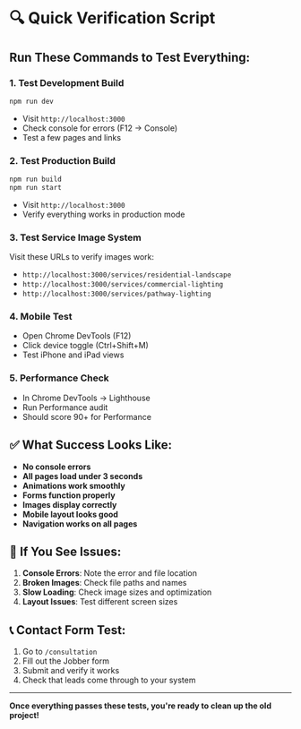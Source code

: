 # 🔍 Quick Verification Script

## Run These Commands to Test Everything:

### 1. **Test Development Build**
```bash
npm run dev
```
- Visit `http://localhost:3000`
- Check console for errors (F12 → Console)
- Test a few pages and links

### 2. **Test Production Build**
```bash
npm run build
npm run start
```
- Visit `http://localhost:3000`
- Verify everything works in production mode

### 3. **Test Service Image System**
Visit these URLs to verify images work:
- `http://localhost:3000/services/residential-landscape`
- `http://localhost:3000/services/commercial-lighting`
- `http://localhost:3000/services/pathway-lighting`

### 4. **Mobile Test**
- Open Chrome DevTools (F12)
- Click device toggle (Ctrl+Shift+M)
- Test iPhone and iPad views

### 5. **Performance Check**
- In Chrome DevTools → Lighthouse
- Run Performance audit
- Should score 90+ for Performance

## ✅ What Success Looks Like:

- **No console errors**
- **All pages load under 3 seconds**
- **Animations work smoothly**
- **Forms function properly**
- **Images display correctly**
- **Mobile layout looks good**
- **Navigation works on all pages**

## 🚨 If You See Issues:

1. **Console Errors**: Note the error and file location
2. **Broken Images**: Check file paths and names
3. **Slow Loading**: Check image sizes and optimization
4. **Layout Issues**: Test different screen sizes

## 📞 Contact Form Test:

1. Go to `/consultation`
2. Fill out the Jobber form
3. Submit and verify it works
4. Check that leads come through to your system

---

**Once everything passes these tests, you're ready to clean up the old project!**